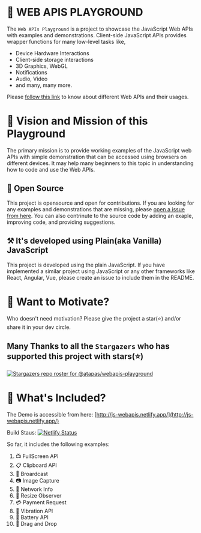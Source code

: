 # 🔌 WEB APIS PLAYGROUND
The `Web APIs Playground` is a project to showcase the JavaScript Web APIs with examples and demonstrations. Client-side JavaScript APIs provides wrapper functions for many low-level tasks like,

- Device Hardware Interactions
- Client-side storage interactions
- 3D Graphics, WebGL
- Notifications
- Audio, Video
- and many, many more.

Please [follow this link](https://developer.mozilla.org/en-US/docs/Web/API) to know about different Web APIs and their usages.

# 🎯 Vision and Mission of this Playground
The primary mission is to provide working examples of the JavaScript web APIs with simple demonstration that can be accessed using browsers on different devices. It may help many beginners to this topic in understanding how to code and use the Web APIs.

## 🤝 Open Source
This project is opensource and open for contributions. If you are looking for any examples and demonstrations that are missing, please [open a issue from here](https://github.com/atapas/webapis-playground/issues). You can also contrinute to the source code by adding an exaple, improving code, and providing suggestions.

## ⚒️ It's developed using Plain(aka Vanilla) JavaScript
This project is developed using the plain JavaScript. If you have implemented a similar project using JavaScript or any other frameworks like React, Angular, Vue, please create an issue to include them in the README.

# 🤲 Want to Motivate?
Who doesn't need motivation? Please give the project a star(⭐) and/or share it in your dev circle.
## Many Thanks to all the `Stargazers` who has supported this project with stars(⭐)

[![Stargazers repo roster for @atapas/webapis-playground](https://reporoster.com/stars/atapas/webapis-playground)](https://github.com/atapas/webapis-playground/stargazers)

# 🚀 What's Included?
The Demo is accessible from here: [http://js-webapis.netlify.app/](http://js-webapis.netlify.app/)

Build Staus: [![Netlify Status](https://api.netlify.com/api/v1/badges/2c518303-b5c8-4be8-b1a3-2b73affb7e9b/deploy-status)](https://app.netlify.com/sites/js-webapis/deploys)

So far, it includes the following examples:
1. 📺 FullScreen API
1. 📋 Clipboard API
1. 📡 Broardcast
1. 📷 Image Capture
1. 📶 Network Info
1. 🧐 Resize Observer
1. 💳 Payment Request
1. 📳 Vibration API
1. 🔋 Battery API
1. 🐢 Drag and Drop
